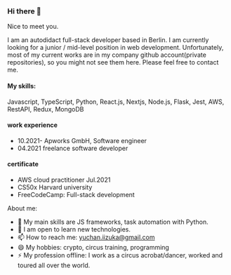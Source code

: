 ### Hi there 👋

Nice to meet you. 

I am an autodidact full-stack developer based in Berlin.
I am currently looking for a junior / mid-level position in web development. Unfortunately, most of my current works are in my company github account(private repositories), so you might not see them here. 
Please feel free to contact me.

#### My skills:
Javascript, TypeScript, Python, React.js, Nextjs, Node.js, Flask, Jest, AWS, RestAPI, Redux, MongoDB

#### work experience
- 10.2021- Apworks GmbH, Software engineer
- 04.2021 freelance software developer

#### certificate

- AWS cloud practitioner Jul.2021
- CS50x Harvard university
- FreeCodeCamp: Full-stack development


About me:

- 🔭 My main skills are JS frameworks, task automation with Python.
- 👯 I am open to learn new technologies.
- 📫 How to reach me: yuchan.iizuka@gmail.com
- 😄 My hobbies: crypto, circus training, programming 
- ⚡ My profession offline: I work as a circus acrobat/dancer, worked and toured all over the world. 




